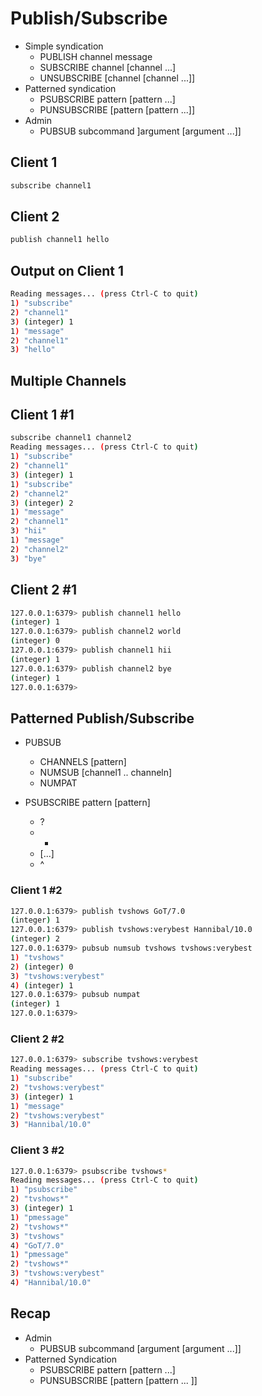 # Publish/Subscribe

- Simple syndication
  - PUBLISH channel message
  - SUBSCRIBE channel [channel ...]
  - UNSUBSCRIBE [channel [channel ...]]
- Patterned syndication
  - PSUBSCRIBE pattern [pattern ...]
  - PUNSUBSCRIBE [pattern [pattern ...]]
- Admin
  - PUBSUB subcommand ]argument [argument ...]]

## Client 1

```bash
subscribe channel1
```

## Client 2

```bash
publish channel1 hello
```

## Output on Client 1

```bash
Reading messages... (press Ctrl-C to quit)
1) "subscribe"
2) "channel1"
3) (integer) 1
1) "message"
2) "channel1"
3) "hello"
```

## Multiple Channels

## Client 1 #1

```bash
subscribe channel1 channel2
Reading messages... (press Ctrl-C to quit)
1) "subscribe"
2) "channel1"
3) (integer) 1
1) "subscribe"
2) "channel2"
3) (integer) 2
1) "message"
2) "channel1"
3) "hii"
1) "message"
2) "channel2"
3) "bye"
```

## Client 2 #1

```bash
127.0.0.1:6379> publish channel1 hello
(integer) 1
127.0.0.1:6379> publish channel2 world
(integer) 0
127.0.0.1:6379> publish channel1 hii
(integer) 1
127.0.0.1:6379> publish channel2 bye
(integer) 1
127.0.0.1:6379>
```

## Patterned Publish/Subscribe

- PUBSUB
  - CHANNELS [pattern]
  - NUMSUB [channel1 .. channeln]
  - NUMPAT

- PSUBSCRIBE pattern [pattern]
  - ?
  - *
  - [...]
  - ^

### Client 1 #2

```bash
127.0.0.1:6379> publish tvshows GoT/7.0
(integer) 1
127.0.0.1:6379> publish tvshows:verybest Hannibal/10.0
(integer) 2
127.0.0.1:6379> pubsub numsub tvshows tvshows:verybest
1) "tvshows"
2) (integer) 0
3) "tvshows:verybest"
4) (integer) 1
127.0.0.1:6379> pubsub numpat
(integer) 1
127.0.0.1:6379>
```

### Client 2 #2

```bash
127.0.0.1:6379> subscribe tvshows:verybest
Reading messages... (press Ctrl-C to quit)
1) "subscribe"
2) "tvshows:verybest"
3) (integer) 1
1) "message"
2) "tvshows:verybest"
3) "Hannibal/10.0"
```

### Client 3 #2

```bash
127.0.0.1:6379> psubscribe tvshows*
Reading messages... (press Ctrl-C to quit)
1) "psubscribe"
2) "tvshows*"
3) (integer) 1
1) "pmessage"
2) "tvshows*"
3) "tvshows"
4) "GoT/7.0"
1) "pmessage"
2) "tvshows*"
3) "tvshows:verybest"
4) "Hannibal/10.0"
```

## Recap

- Admin
  - PUBSUB subcommand [argument [argument ...]]
- Patterned Syndication
  - PSUBSCRIBE pattern [pattern ...]
  - PUNSUBSCRIBE [pattern [pattern ... ]]